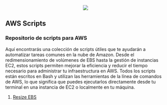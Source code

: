 <p align="center">
  <img src="https://user-images.githubusercontent.com/126183973/225889430-6fd03299-176f-454c-90b4-5e149c888c3b.png" />
</p>

## **AWS Scripts**

### Repositorio de scripts para AWS
Aquí encontrarás una colección de scripts útiles que te ayudarán a automatizar tareas comunes en la nube de Amazon. Desde el redimensionamiento de volúmenes de EBS hasta la gestión de instancias EC2, estos scripts permiten mejorar la eficiencia y reducir el tiempo necesario para administrar tu infraestructura en AWS. Todos los scripts están escritos en Bash y utilizan las herramientas de la línea de comandos de AWS, lo que significa que puedes ejecutarlos directamente desde tu terminal en una instancia de EC2 o localmente en tu máquina.

1. [Resize EBS](https://github.com/ccalvop/AWS-Scripts/tree/main/resize_EBS)


